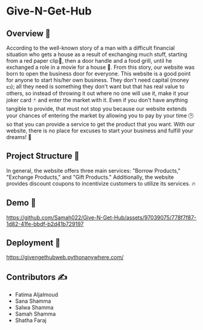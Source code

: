 ﻿# Give-N-Get-Hub
 
## Overview 🌟
According to the well-known story of a man with a difficult financial situation who gets a house as a result of exchanging much stuff, starting from a red paper clip📎, then a door handle and a food grill, until he exchanged a role in a movie for a house 🏡. From this story, our website was born to open the business door for everyone. This website is a good point for anyone to start his/her own business. They don't need capital (money💵); all they need is something they don't want but that has real value to others, so instead of throwing it out where no one will use it, make it your joker card 🃏 and enter the market with it. Even if you don't have anything tangible to provide, that must not stop you because our website extends your chances of entering the market by allowing you to pay by your time 🕑 so that you can provide a service to get the product that you want. With our website, there is no place for excuses to start your business and fulfill your dreams! 🌠 

## Project Structure 📂
In general, the website offers three main services: "Borrow Products," "Exchange Products," and "Gift Products." Additionally, the website provides discount coupons to incentivize customers to utilize its services. 🔥

## Demo 🎥

https://github.com/Samah022/Give-N-Get-Hub/assets/97039075/778f7f87-1d82-41fe-bbdf-b2d41b729197


## Deployment 🚀
https://givengethubweb.pythonanywhere.com/

## Contributors ✍️

- Fatima Aljalmoud
- Sana Shamma
- Salwa Shamma
- Samah Shamma
- Shatha Faraj
